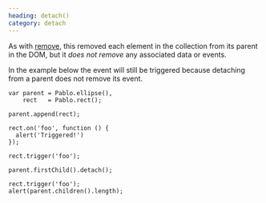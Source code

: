 ```yaml
--- 
heading: detach()
category: detach
---
```


As with [remove][remove], this removed each element in the collection from its parent in the DOM, but it _does not remove_ any associated  data or events.

In the example below the event will still be triggered because detaching from a parent does not remove its event.

    var parent = Pablo.ellipse(),
        rect   = Pablo.rect();

    parent.append(rect);

    rect.on('foo', function () {
      alert('Triggered!')
    });

    rect.trigger('foo');

    parent.firstChild().detach();

    rect.trigger('foo');
    alert(parent.children().length);

[remove]: /api/remove/